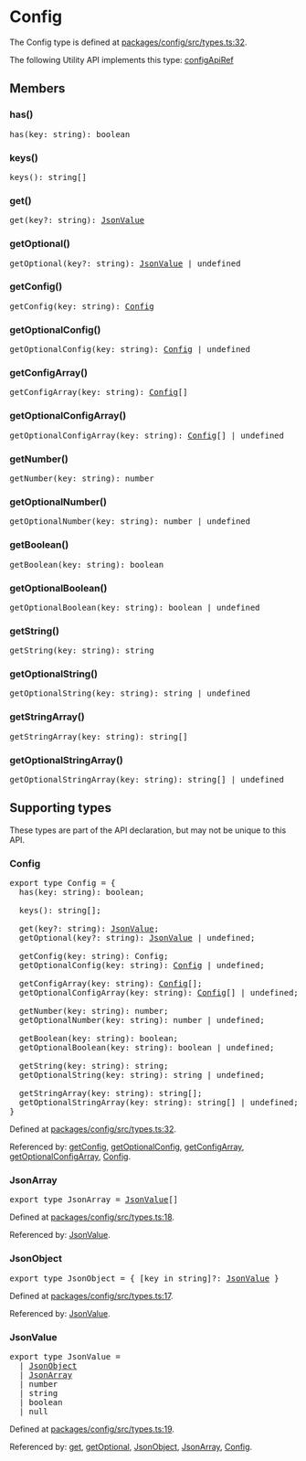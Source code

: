 # Config

The Config type is defined at
[packages/config/src/types.ts:32](https://github.com/backstage/backstage/blob/ca535f2f66c3a4980c80f4b1a049dfd07569010e/packages/config/src/types.ts#L32).

The following Utility API implements this type:
[configApiRef](./README.md#config)

## Members

### has()

<pre>
has(key: string): boolean
</pre>

### keys()

<pre>
keys(): string[]
</pre>

### get()

<pre>
get(key?: string): <a href="#jsonvalue">JsonValue</a>
</pre>

### getOptional()

<pre>
getOptional(key?: string): <a href="#jsonvalue">JsonValue</a> | undefined
</pre>

### getConfig()

<pre>
getConfig(key: string): <a href="#config">Config</a>
</pre>

### getOptionalConfig()

<pre>
getOptionalConfig(key: string): <a href="#config">Config</a> | undefined
</pre>

### getConfigArray()

<pre>
getConfigArray(key: string): <a href="#config">Config</a>[]
</pre>

### getOptionalConfigArray()

<pre>
getOptionalConfigArray(key: string): <a href="#config">Config</a>[] | undefined
</pre>

### getNumber()

<pre>
getNumber(key: string): number
</pre>

### getOptionalNumber()

<pre>
getOptionalNumber(key: string): number | undefined
</pre>

### getBoolean()

<pre>
getBoolean(key: string): boolean
</pre>

### getOptionalBoolean()

<pre>
getOptionalBoolean(key: string): boolean | undefined
</pre>

### getString()

<pre>
getString(key: string): string
</pre>

### getOptionalString()

<pre>
getOptionalString(key: string): string | undefined
</pre>

### getStringArray()

<pre>
getStringArray(key: string): string[]
</pre>

### getOptionalStringArray()

<pre>
getOptionalStringArray(key: string): string[] | undefined
</pre>

## Supporting types

These types are part of the API declaration, but may not be unique to this API.

### Config

<pre>
export type Config = {
  has(key: string): boolean;

  keys(): string[];

  get(key?: string): <a href="#jsonvalue">JsonValue</a>;
  getOptional(key?: string): <a href="#jsonvalue">JsonValue</a> | undefined;

  getConfig(key: string): Config;
  getOptionalConfig(key: string): <a href="#config">Config</a> | undefined;

  getConfigArray(key: string): <a href="#config">Config</a>[];
  getOptionalConfigArray(key: string): <a href="#config">Config</a>[] | undefined;

  getNumber(key: string): number;
  getOptionalNumber(key: string): number | undefined;

  getBoolean(key: string): boolean;
  getOptionalBoolean(key: string): boolean | undefined;

  getString(key: string): string;
  getOptionalString(key: string): string | undefined;

  getStringArray(key: string): string[];
  getOptionalStringArray(key: string): string[] | undefined;
}
</pre>

Defined at
[packages/config/src/types.ts:32](https://github.com/backstage/backstage/blob/ca535f2f66c3a4980c80f4b1a049dfd07569010e/packages/config/src/types.ts#L32).

Referenced by: [getConfig](#getconfig), [getOptionalConfig](#getoptionalconfig),
[getConfigArray](#getconfigarray),
[getOptionalConfigArray](#getoptionalconfigarray), [Config](#config).

### JsonArray

<pre>
export type JsonArray = <a href="#jsonvalue">JsonValue</a>[]
</pre>

Defined at
[packages/config/src/types.ts:18](https://github.com/backstage/backstage/blob/ca535f2f66c3a4980c80f4b1a049dfd07569010e/packages/config/src/types.ts#L18).

Referenced by: [JsonValue](#jsonvalue).

### JsonObject

<pre>
export type JsonObject = { [key in string]?: <a href="#jsonvalue">JsonValue</a> }
</pre>

Defined at
[packages/config/src/types.ts:17](https://github.com/backstage/backstage/blob/ca535f2f66c3a4980c80f4b1a049dfd07569010e/packages/config/src/types.ts#L17).

Referenced by: [JsonValue](#jsonvalue).

### JsonValue

<pre>
export type JsonValue =
  | <a href="#jsonobject">JsonObject</a>
  | <a href="#jsonarray">JsonArray</a>
  | number
  | string
  | boolean
  | null
</pre>

Defined at
[packages/config/src/types.ts:19](https://github.com/backstage/backstage/blob/ca535f2f66c3a4980c80f4b1a049dfd07569010e/packages/config/src/types.ts#L19).

Referenced by: [get](#get), [getOptional](#getoptional),
[JsonObject](#jsonobject), [JsonArray](#jsonarray), [Config](#config).
